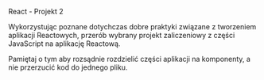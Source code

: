 React - Projekt 2

Wykorzystując poznane dotychczas dobre praktyki związane z tworzeniem aplikacji Reactowych, przerób wybrany projekt zaliczeniowy z części JavaScript na aplikację Reactową.

Pamiętaj o tym aby rozsądnie rozdzielić części aplikacji na komponenty, a nie przerzucić kod do jednego pliku.
